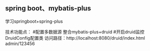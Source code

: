 ## spring boot、mybatis-plus
学习springboot+spring-plus

技术功能点：
#配置多数据源
 整合mybatis-plus+druid
#开启druid监控
 DruidConfig配置类
 访问路径：http://localhost:8080/druid/index.html    admin/123456
